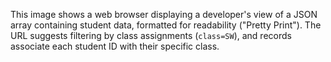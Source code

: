 This image shows a web browser displaying a developer's view of a JSON array containing student data, formatted for readability ("Pretty Print"). The URL suggests filtering by class assignments (`class=SW`), and records associate each student ID with their specific class.